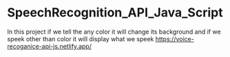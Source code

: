 # SpeechRecognition_API_Java_Script
 In this project if we tell the any color it will change its background and if we speek other than color it will display what we speek
 https://voice-recoganice-api-js.netlify.app/
